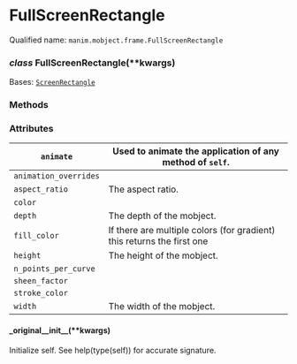 # FullScreenRectangle

Qualified name: `manim.mobject.frame.FullScreenRectangle`

### *class* FullScreenRectangle(\*\*kwargs)

Bases: [`ScreenRectangle`](manim.mobject.frame.ScreenRectangle.md#manim.mobject.frame.ScreenRectangle)

### Methods

### Attributes

| `animate`             | Used to animate the application of any method of `self`.               |
|-----------------------|------------------------------------------------------------------------|
| `animation_overrides` |                                                                        |
| `aspect_ratio`        | The aspect ratio.                                                      |
| `color`               |                                                                        |
| `depth`               | The depth of the mobject.                                              |
| `fill_color`          | If there are multiple colors (for gradient) this returns the first one |
| `height`              | The height of the mobject.                                             |
| `n_points_per_curve`  |                                                                        |
| `sheen_factor`        |                                                                        |
| `stroke_color`        |                                                                        |
| `width`               | The width of the mobject.                                              |

#### \_original_\_init_\_(\*\*kwargs)

Initialize self.  See help(type(self)) for accurate signature.

